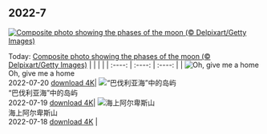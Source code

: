 ## 2022-7
[![Composite photo showing the phases of the moon (© Delpixart/Getty Images)](https://cn.bing.com/th?id=OHR.MoonPhases_EN-US3514261526_UHD.jpg&w=1000)](https://cn.bing.com/th?id=OHR.MoonPhases_EN-US3514261526_UHD.jpg&pid=hp&w=3840&h=2160&rs=1&c=4)

Today: [Composite photo showing the phases of the moon (© Delpixart/Getty Images)](https://cn.bing.com/th?id=OHR.MoonPhases_EN-US3514261526_UHD.jpg&pid=hp&w=3840&h=2160&rs=1&c=4)
  |      |      |      |
| :----: | :----: | :----: |
| ![Oh, give me a home](https://cn.bing.com/th?id=OHR.YellowstoneBison_EN-US2891320959_UHD.jpg&pid=hp&w=384&h=216&rs=1&c=4) <br/> Oh, give me a home <br/> 2022-07-20  [download 4K](https://cn.bing.com/th?id=OHR.YellowstoneBison_EN-US2891320959_UHD.jpg&pid=hp&w=3840&h=2160&rs=1&c=4)| ![“巴伐利亚海”中的岛屿](https://cn.bing.com/th?id=OHR.FraueninselChiemsee_ZH-CN3541482552_UHD.jpg&pid=hp&w=384&h=216&rs=1&c=4) <br/> “巴伐利亚海”中的岛屿 <br/> 2022-07-19  [download 4K](https://cn.bing.com/th?id=OHR.FraueninselChiemsee_ZH-CN3541482552_UHD.jpg&pid=hp&w=3840&h=2160&rs=1&c=4)| ![海上阿尔卑斯山](https://cn.bing.com/th?id=OHR.OmijimaIsland_ZH-CN3328515301_UHD.jpg&pid=hp&w=384&h=216&rs=1&c=4) <br/> 海上阿尔卑斯山 <br/> 2022-07-18  [download 4K](https://cn.bing.com/th?id=OHR.OmijimaIsland_ZH-CN3328515301_UHD.jpg&pid=hp&w=3840&h=2160&rs=1&c=4) |
